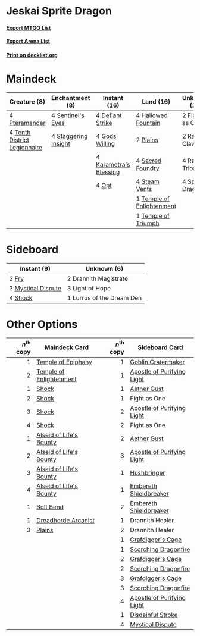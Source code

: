 # Jeskai Sprite Dragon

#### [Export MTGO List](../collection/Jeskai%20Sprite%20Dragon/Jeskai%20Sprite%20Dragon.txt)
#### [Export Arena List](../collection/Jeskai%20Sprite%20Dragon/Jeskai%20Sprite%20Dragon_arena.txt)
#### [Print on decklist.org](http://decklist.org/?deckmain=4%09Defiant%20Strike%0A2%09Fight%20as%20One%0A4%09Gods%20Willing%0A4%09Hallowed%20Fountain%0A4%09Karametra's%20Blessing%0A4%09Opt%0A2%09Plains%0A4%09Pteramander%0A2%09Raking%20Claws%0A4%09Raugrin%20Triome%0A4%09Sacred%20Foundry%0A4%09Sentinel's%20Eyes%0A4%09Sprite%20Dragon%0A4%09Staggering%20Insight%0A4%09Steam%20Vents%0A1%09Temple%20of%20Enlightenment%0A1%09Temple%20of%20Triumph%0A4%09Tenth%20District%20Legionnaire&deckside=2%09Drannith%20Magistrate%0A2%09Fry%0A3%09Light%20of%20Hope%0A1%09Lurrus%20of%20the%20Dream%20Den%0A3%09Mystical%20Dispute%0A4%09Shock)
# Maindeck

|                                             Creature (8)                                              |                                        Enchantment (8)                                        |                                          Instant (16)                                           |                                             Land (16)                                              |  Unknown (12)  |
|-------------------------------------------------------------------------------------------------------|-----------------------------------------------------------------------------------------------|-------------------------------------------------------------------------------------------------|----------------------------------------------------------------------------------------------------|----------------|
|4 [Pteramander](http://gatherer.wizards.com/Pages/Card/Details.aspx?multiverseid=457191)               |4 [Sentinel's Eyes](http://gatherer.wizards.com/Pages/Card/Details.aspx?multiverseid=476287)   |4 [Defiant Strike](http://gatherer.wizards.com/Pages/Card/Details.aspx?multiverseid=386515)      |4 [Hallowed Fountain](http://gatherer.wizards.com/Pages/Card/Details.aspx?multiverseid=97071)       |2 Fight as One  |
|4 [Tenth District Legionnaire](http://gatherer.wizards.com/Pages/Card/Details.aspx?multiverseid=461149)|4 [Staggering Insight](http://gatherer.wizards.com/Pages/Card/Details.aspx?multiverseid=476479)|4 [Gods Willing](http://gatherer.wizards.com/Pages/Card/Details.aspx?multiverseid=442005)        |2 [Plains](http://gatherer.wizards.com/Pages/Card/Details.aspx?multiverseid=439856)                 |2 Raking Claws  |
|                                                                                                       |                                                                                               |4 [Karametra's Blessing](http://gatherer.wizards.com/Pages/Card/Details.aspx?multiverseid=476277)|4 [Sacred Foundry](http://gatherer.wizards.com/Pages/Card/Details.aspx?multiverseid=405106)         |4 Raugrin Triome|
|                                                                                                       |                                                                                               |4 [Opt](http://gatherer.wizards.com/Pages/Card/Details.aspx?multiverseid=442948)                 |4 [Steam Vents](http://gatherer.wizards.com/Pages/Card/Details.aspx?multiverseid=405109)            |4 Sprite Dragon |
|                                                                                                       |                                                                                               |                                                                                                 |1 [Temple of Enlightenment](http://gatherer.wizards.com/Pages/Card/Details.aspx?multiverseid=378535)|                |
|                                                                                                       |                                                                                               |                                                                                                 |1 [Temple of Triumph](http://gatherer.wizards.com/Pages/Card/Details.aspx?multiverseid=373560)      |                |


# Sideboard

|                                         Instant (9)                                         |       Unknown (6)       |
|---------------------------------------------------------------------------------------------|-------------------------|
|2 [Fry](http://gatherer.wizards.com/Pages/Card/Details.aspx?multiverseid=466894)             |2 Drannith Magistrate    |
|3 [Mystical Dispute](http://gatherer.wizards.com/Pages/Card/Details.aspx?multiverseid=473020)|3 Light of Hope          |
|4 [Shock](http://gatherer.wizards.com/Pages/Card/Details.aspx?multiverseid=129732)           |1 Lurrus of the Dream Den|


# Other Options

|*n*<sup>th</sup> copy|                                          Maindeck Card                                           |*n*<sup>th</sup> copy|                                           Sideboard Card                                            |
|--------------------:|--------------------------------------------------------------------------------------------------|--------------------:|-----------------------------------------------------------------------------------------------------|
|                    1|[Temple of Epiphany](http://gatherer.wizards.com/Pages/Card/Details.aspx?multiverseid=442808)     |                    1|[Goblin Cratermaker](http://gatherer.wizards.com/Pages/Card/Details.aspx?multiverseid=452853)        |
|                    2|[Temple of Enlightenment](http://gatherer.wizards.com/Pages/Card/Details.aspx?multiverseid=378535)|                    1|[Apostle of Purifying Light](http://gatherer.wizards.com/Pages/Card/Details.aspx?multiverseid=466760)|
|                    1|[Shock](http://gatherer.wizards.com/Pages/Card/Details.aspx?multiverseid=129732)                  |                    1|[Aether Gust](http://gatherer.wizards.com/Pages/Card/Details.aspx?multiverseid=466796)               |
|                    2|[Shock](http://gatherer.wizards.com/Pages/Card/Details.aspx?multiverseid=129732)                  |                    1|Fight as One                                                                                         |
|                    3|[Shock](http://gatherer.wizards.com/Pages/Card/Details.aspx?multiverseid=129732)                  |                    2|[Apostle of Purifying Light](http://gatherer.wizards.com/Pages/Card/Details.aspx?multiverseid=466760)|
|                    4|[Shock](http://gatherer.wizards.com/Pages/Card/Details.aspx?multiverseid=129732)                  |                    2|Fight as One                                                                                         |
|                    1|[Alseid of Life's Bounty](http://gatherer.wizards.com/Pages/Card/Details.aspx?multiverseid=476252)|                    2|[Aether Gust](http://gatherer.wizards.com/Pages/Card/Details.aspx?multiverseid=466796)               |
|                    2|[Alseid of Life's Bounty](http://gatherer.wizards.com/Pages/Card/Details.aspx?multiverseid=476252)|                    3|[Apostle of Purifying Light](http://gatherer.wizards.com/Pages/Card/Details.aspx?multiverseid=466760)|
|                    3|[Alseid of Life's Bounty](http://gatherer.wizards.com/Pages/Card/Details.aspx?multiverseid=476252)|                    1|[Hushbringer](http://gatherer.wizards.com/Pages/Card/Details.aspx?multiverseid=472980)               |
|                    4|[Alseid of Life's Bounty](http://gatherer.wizards.com/Pages/Card/Details.aspx?multiverseid=476252)|                    1|[Embereth Shieldbreaker](http://gatherer.wizards.com/Pages/Card/Details.aspx?multiverseid=473084)    |
|                    1|[Bolt Bend](http://gatherer.wizards.com/Pages/Card/Details.aspx?multiverseid=461042)              |                    2|[Embereth Shieldbreaker](http://gatherer.wizards.com/Pages/Card/Details.aspx?multiverseid=473084)    |
|                    1|[Dreadhorde Arcanist](http://gatherer.wizards.com/Pages/Card/Details.aspx?multiverseid=461052)    |                    1|Drannith Healer                                                                                      |
|                    3|[Plains](http://gatherer.wizards.com/Pages/Card/Details.aspx?multiverseid=439856)                 |                    2|Drannith Healer                                                                                      |
|                     |                                                                                                  |                    1|[Grafdigger's Cage](http://gatherer.wizards.com/Pages/Card/Details.aspx?multiverseid=278452)         |
|                     |                                                                                                  |                    1|[Scorching Dragonfire](http://gatherer.wizards.com/Pages/Card/Details.aspx?multiverseid=473101)      |
|                     |                                                                                                  |                    2|[Grafdigger's Cage](http://gatherer.wizards.com/Pages/Card/Details.aspx?multiverseid=278452)         |
|                     |                                                                                                  |                    2|[Scorching Dragonfire](http://gatherer.wizards.com/Pages/Card/Details.aspx?multiverseid=473101)      |
|                     |                                                                                                  |                    3|[Grafdigger's Cage](http://gatherer.wizards.com/Pages/Card/Details.aspx?multiverseid=278452)         |
|                     |                                                                                                  |                    3|[Scorching Dragonfire](http://gatherer.wizards.com/Pages/Card/Details.aspx?multiverseid=473101)      |
|                     |                                                                                                  |                    4|[Apostle of Purifying Light](http://gatherer.wizards.com/Pages/Card/Details.aspx?multiverseid=466760)|
|                     |                                                                                                  |                    1|[Disdainful Stroke](http://gatherer.wizards.com/Pages/Card/Details.aspx?multiverseid=420705)         |
|                     |                                                                                                  |                    4|[Mystical Dispute](http://gatherer.wizards.com/Pages/Card/Details.aspx?multiverseid=473020)          |


